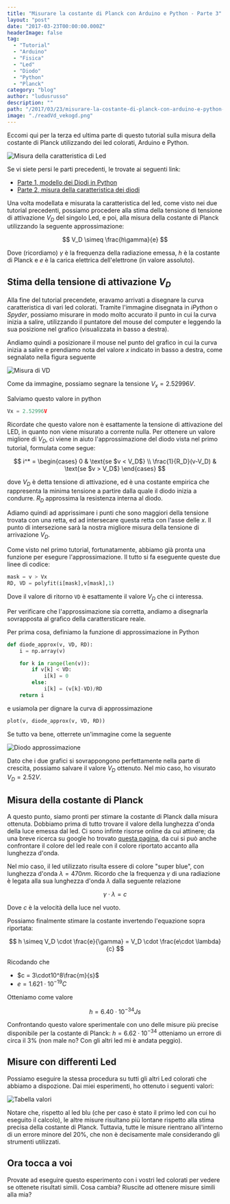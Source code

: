 ```yaml
---
title: "Misurare la costante di Planck con Arduino e Python - Parte 3"
layout: "post"
date: "2017-03-23T00:00:00.000Z"
headerImage: false
tag: 
  - "Tutorial"
  - "Arduino"
  - "Fisica"
  - "Led"
  - "Diodo"
  - "Python"
  - "Planck"
category: "blog"
author: "ludusrusso"
description: ""
path: "/2017/03/23/misurare-la-costante-di-planck-con-arduino-e-python-parte-3/"
image: "./readVd_vekogd.png"
---
```


Eccomi qui per la terza ed ultima parte di questo tutorial sulla misura della costante di Planck utilizzando dei led colorati, Arduino e Python.

![Misura della caratteristica di Led](./WhatsApp_Image_2017-03-22_at_00.29.13_qmfajj.jpg)

Se vi siete persi le parti precedenti, le trovate ai seguenti link:

- [Parte 1, modello dei Diodi in Python](http://www.ludusrusso.cc/posts/2017-02-22-misurare-la-costante-di-plank-con-arduino-e-python-parte-1)
- [Parte 2, misura della caratteristica dei diodi](http://www.ludusrusso.cc/posts/2017-03-21-misurare-la-costante-di-plank-con-arduino-e-python-parte-2)

Una volta modellata e misurata la caratteristica del led, come visto nei due tutorial precedenti, possiamo procedere alla stima della tensione di tensione di attivazione $V_D$ del singolo Led, e poi, alla misura della costante di Planck utilizzando la seguente approssimazione:

$$
V_D \simeq \frac{h\gamma}{e}
$$

Dove (ricordiamo) $\gamma$ è la frequenza della radiazione emessa, $h$ è la costante di Planck e $e$ è la carica elettrica dell'elettrone (in valore assoluto).

## Stima della tensione di attivazione $V_D$

Alla fine del tutorial precendete, eravamo arrivati a disegnare la curva caratteristica di vari led colorati.
Tramite l'immagine disegnata in _iPython_ o _Spyder_, possiamo misurare in modo molto accurato il punto in cui la curva inizia a salire, utilizzando il puntatore del mouse del computer e leggendo la sua posizione nel grafico (visualizzata in basso a destra).

Andiamo quindi a posizionare il mouse nel punto del grafico in cui la curva inizia a salire e prendiamo nota del valore $x$ indicato in basso a destra, come segnalato nella figura seguente

![Misura di VD](./readVd_vekogd.png)

Come da immagine, possiamo segnare la tensione $V_x = 2.52996V$.

Salviamo questo valore in python

```python
Vx = 2.52996V
```

Ricordate che questo valore non è esattamente la tensione di attivazione del LED, in quanto non viene misurato a corrente nulla. Per ottenere un valore migliore di $V_D$, ci viene in aiuto l'approssimazione del diodo vista nel primo tutorial, formulata come segue:

$$
i^* =
\begin{cases}
	0 & \text{se $v < V_D$} \\
	\frac{1}{R_D}(v-V_D) & \text{se $v > V_D$}
\end{cases}
$$

dove $V_D$ è detta tensione di attivazione, ed è una costante empirica che rappresenta la minima tensione a partire dalla quale il diodo inizia a condurre. $R_D$ approssima la resistenza interna al diodo.

Adiamo quindi ad apprissimare i punti che sono maggiori della tensione trovata con una retta, ed ad intersecare questa retta con l'asse delle $x$. Il punto di intersezione sarà la nostra migliore misura della tensione di arrivazione $V_D$.

Come visto nel primo tutorial, fortunatamente, abbiamo già pronta una funzione per esegure l'approssimazione. Il tutto si fa eseguente queste due linee di codice:

```python
mask = v > Vx
RD, VD = polyfit(i[mask],v[mask],1)
```

Dove il valore di ritorno `VD` è esattamente il valore $V_D$ che ci interessa.

Per verificare che l'approssimazione sia corretta, andiamo a disegnarla sovrapposta al grafico della carattersticare reale.

Per prima cosa, definiamo la funzione di approssimazione in Python

```python
def diode_approx(v, VD, RD):
    i = np.array(v)

    for k in range(len(v)):
        if v[k] < VD:
            i[k] = 0
        else:
            i[k] = (v[k]-VD)/RD
    return i
```

e usiamola per dignare la curva di approssimazione

```python
plot(v, diode_approx(v, VD, RD))
```

Se tutto va bene, otterrete un'immagine come la seguente

![Diodo approssimazione](./approx_diodo_reale_mectuj.png)

Dato che i due grafici si sovrappongono perfettamente nella parte di crescita, possiamo salvare il valore $V_D$ ottenuto. Nel mio caso, ho visurato $V_D= 2.52V$.

## Misura della costante di Planck

A questo punto, siamo pronti per stimare la costante di Planck dalla misura ottenuta. Dobbiamo prima di tutto trovare il valore della lunghezza d'onda della luce emessa dal led. Ci sono infinte risorse online da cui attinere; da una breve ricerca su google ho trovato [questa pagina](http://www.theledlight.com/color_chart.html), da cui si può anche confrontare il colore del led reale con il colore riportato accanto alla lunghezza d'onda.

Nel mio caso, il led utilizzato risulta essere di colore "super blue", con lunghezza d'onda $\lambda=470nm$. Ricordo che la frequenza $\gamma$ di una radiazione è legata alla sua lunghezza d'onda $\lambda$ dalla seguente relazione

$$
\gamma\cdot\lambda = c
$$

Dove $c$ è la velocità della luce nel vuoto.

Possiamo finalmente stimare la costante invertendo l'equazione sopra riportata:

$$
h \simeq V_D \cdot \frac{e}{\gamma} = V_D \cdot \frac{e\cdot \lambda}{c}
$$

Ricodando che

- $c = 3\cdot10^8\frac{m}{s}$
- $e = 1.621\cdot 10^{-19} C$

Otteniamo come valore

$$
h = 6.40 \cdot 10^{-34} Js
$$

Confrontando questo valore sperimentale con uno delle misure più precise disponibile per la costante di Planck: $h=6.62\cdot 10^{-34}$ otteniamo un errore di circa il $3\%$ (non male no? Con gli altri led mi è andata peggio).

## Misure con differenti Led

Possiamo eseguire la stessa procedura su tutti gli altri Led colorati che abbiamo a dispozione. Dai miei esperimenti, ho ottenuto i seguenti valori:

![Tabella valori](./Schermata_2017-03-24_alle_00.22.19_mrjd5a.png)

Notare che, rispetto al led blu (che per caso è stato il primo led con cui ho eseguito il calcolo), le altre misure risultano più lontane rispetto alla stima precisa della costante di Planck. Tuttavia, tutte le misure rientrano all'interno di un errore minore del 20%, che non è decisamente male considerando gli strumenti utilizzati.

## Ora tocca a voi

Provate ad eseguire questo esperimento con i vostri led colorati per vedere se ottenete risultati simili. Cosa cambia? Riuscite ad ottenere misure simili alla mia?
